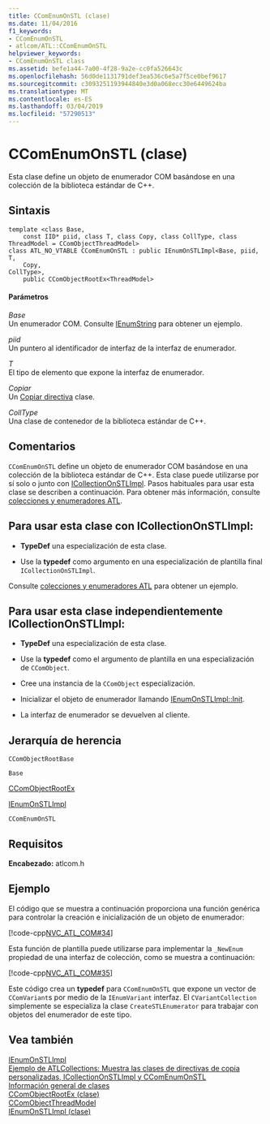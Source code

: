 ```yaml
---
title: CComEnumOnSTL (clase)
ms.date: 11/04/2016
f1_keywords:
- CComEnumOnSTL
- atlcom/ATL::CComEnumOnSTL
helpviewer_keywords:
- CComEnumOnSTL class
ms.assetid: befe1a44-7a00-4f28-9a2e-cc0fa526643c
ms.openlocfilehash: 56d0de1131791def3ea536c6e5a7f5ce0bef9617
ms.sourcegitcommit: c3093251193944840e3d0a068ecc30e6449624ba
ms.translationtype: MT
ms.contentlocale: es-ES
ms.lasthandoff: 03/04/2019
ms.locfileid: "57290513"
---
```

# <a name="ccomenumonstl-class"></a>CComEnumOnSTL (clase)

Esta clase define un objeto de enumerador COM basándose en una colección de la biblioteca estándar de C++.

## <a name="syntax"></a>Sintaxis

```
template <class Base,
    const IID* piid, class T, class Copy, class CollType, class ThreadModel = CComObjectThreadModel>
class ATL_NO_VTABLE CComEnumOnSTL : public IEnumOnSTLImpl<Base, piid,
T,
    Copy,
CollType>,
    public CComObjectRootEx<ThreadModel>
```

#### <a name="parameters"></a>Parámetros

*Base*<br/>
Un enumerador COM. Consulte [IEnumString](/windows/desktop/api/objidl/nn-objidl-ienumstring) para obtener un ejemplo.

*piid*<br/>
Un puntero al identificador de interfaz de la interfaz de enumerador.

*T*<br/>
El tipo de elemento que expone la interfaz de enumerador.

*Copiar*<br/>
Un [Copiar directiva](../../atl/atl-copy-policy-classes.md) clase.

*CollType*<br/>
Una clase de contenedor de la biblioteca estándar de C++.

## <a name="remarks"></a>Comentarios

`CComEnumOnSTL` define un objeto de enumerador COM basándose en una colección de la biblioteca estándar de C++. Esta clase puede utilizarse por sí solo o junto con [ICollectionOnSTLImpl](../../atl/reference/icollectiononstlimpl-class.md). Pasos habituales para usar esta clase se describen a continuación. Para obtener más información, consulte [colecciones y enumeradores ATL](../../atl/atl-collections-and-enumerators.md).

## <a name="to-use-this-class-with-icollectiononstlimpl"></a>Para usar esta clase con ICollectionOnSTLImpl:

- **TypeDef** una especialización de esta clase.

- Use la **typedef** como argumento en una especialización de plantilla final `ICollectionOnSTLImpl`.

Consulte [colecciones y enumeradores ATL](../../atl/atl-collections-and-enumerators.md) para obtener un ejemplo.

## <a name="to-use-this-class-independently-of-icollectiononstlimpl"></a>Para usar esta clase independientemente ICollectionOnSTLImpl:

- **TypeDef** una especialización de esta clase.

- Use la **typedef** como el argumento de plantilla en una especialización de `CComObject`.

- Cree una instancia de la `CComObject` especialización.

- Inicializar el objeto de enumerador llamando [IEnumOnSTLImpl::Init](../../atl/reference/ienumonstlimpl-class.md#init).

- La interfaz de enumerador se devuelven al cliente.

## <a name="inheritance-hierarchy"></a>Jerarquía de herencia

`CComObjectRootBase`

`Base`

[CComObjectRootEx](../../atl/reference/ccomobjectrootex-class.md)

[IEnumOnSTLImpl](../../atl/reference/ienumonstlimpl-class.md)

`CComEnumOnSTL`

## <a name="requirements"></a>Requisitos

**Encabezado:** atlcom.h

## <a name="example"></a>Ejemplo

El código que se muestra a continuación proporciona una función genérica para controlar la creación e inicialización de un objeto de enumerador:

[!code-cpp[NVC_ATL_COM#34](../../atl/codesnippet/cpp/ccomenumonstl-class_1.h)]

Esta función de plantilla puede utilizarse para implementar la `_NewEnum` propiedad de una interfaz de colección, como se muestra a continuación:

[!code-cpp[NVC_ATL_COM#35](../../atl/codesnippet/cpp/ccomenumonstl-class_2.h)]

Este código crea un **typedef** para `CComEnumOnSTL` que expone un vector de `CComVariant`s por medio de la `IEnumVariant` interfaz. El `CVariantCollection` simplemente se especializa la clase `CreateSTLEnumerator` para trabajar con objetos del enumerador de este tipo.

## <a name="see-also"></a>Vea también

[IEnumOnSTLImpl](../../atl/reference/ienumonstlimpl-class.md)<br/>
[Ejemplo de ATLCollections: Muestra las clases de directivas de copia personalizadas, ICollectionOnSTLImpl y CComEnumOnSTL](../../visual-cpp-samples.md)<br/>
[Información general de clases](../../atl/atl-class-overview.md)<br/>
[CComObjectRootEx (clase)](../../atl/reference/ccomobjectrootex-class.md)<br/>
[CComObjectThreadModel](atl-typedefs.md#ccomobjectthreadmodel)<br/>
[IEnumOnSTLImpl (clase)](../../atl/reference/ienumonstlimpl-class.md)
